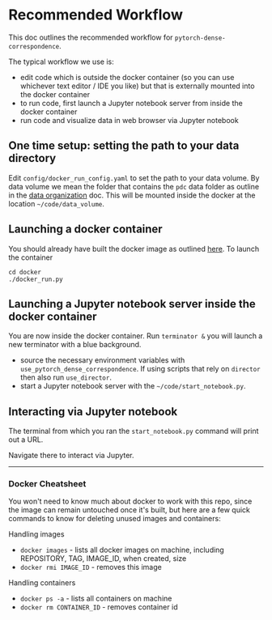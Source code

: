 # Recommended Workflow

This doc outlines the recommended workflow for `pytorch-dense-correspondence`.

The typical workflow we use is:

- edit code which is outside the docker container (so you can use whichever text editor / IDE you like) but that is externally mounted into the docker container
- to run code, first launch a Jupyter notebook server from inside the docker container
- run code and visualize data in web browser via Jupyter notebook

## One time setup: setting the path to your data directory
Edit `config/docker_run_config.yaml` to set the path to your data volume. By data volume we mean the folder that contains the `pdc` data folder as outline in the [data organization](data_organization.md) doc. This will be mounted inside the docker at the location `~/code/data_volume`.

## Launching a docker container 
You should already have built the docker image as outlined [here](docker_build_instructions.md). To launch the container

```
cd docker
./docker_run.py
```
## Launching a Jupyter notebook server inside the docker container
You are now inside the docker container. Run `terminator &` you will launch a new terminator with a blue background.

- source the necessary environment variables with `use_pytorch_dense_correspondence`. If using scripts that rely on `director` then also run `use_director`.
- start a Jupyter notebook server with the `~/code/start_notebook.py`.

## Interacting via Jupyter notebook

The terminal from which you ran the `start_notebook.py` command will print out a URL.

Navigate there to interact via Jupyter.

---

### Docker Cheatsheet

You won't need to know much about docker to work with this repo, since the image can remain untouched once it's built, but here are a few quick commands to know for deleting unused images and containers:

Handling images
- `docker images` - lists all docker images on machine, including REPOSITORY, TAG, IMAGE_ID, when created, size
- `docker rmi IMAGE_ID` - removes this image

Handling containers
- `docker ps -a` - lists all containers on machine
- `docker rm CONTAINER_ID` - removes container id 
